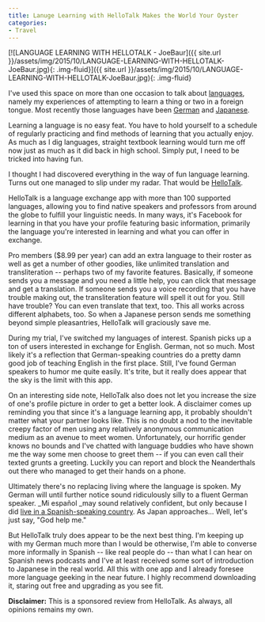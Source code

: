 ```yaml
---
title: Lanuge Learning with HelloTalk Makes the World Your Oyster
categories:
- Travel
---
```


[![LANGUAGE LEARNING WITH HELLOTALK - JoeBaur]({{ site.url }}/assets/img/2015/10/LANGUAGE-LEARNING-WITH-HELLOTALK-JoeBaur.jpg){: .img-fluid}]({{ site.url }}/assets/img/2015/10/LANGUAGE-LEARNING-WITH-HELLOTALK-JoeBaur.jpg){: .img-fluid}

I've used this space on more than one occasion to talk about [languages](https://withoutapath.com/best-language-learning-apps/), namely my experiences of attempting to learn a thing or two in a foreign tongue. Most recently those languages have been [German](https://withoutapath.com/learning-german/) and [Japanese](https://withoutapath.com/learning-japanese/).

Learning a language is no easy feat. You have to hold yourself to a schedule of regularly practicing and find methods of learning that you actually enjoy. As much as I dig languages, straight textbook learning would turn me off now just as much as it did back in high school. Simply put, I need to be tricked into having fun.

I thought I had discovered everything in the way of fun language learning. Turns out one managed to slip under my radar. That would be [HelloTalk](http://www.hellotalk.com/#sp).

HelloTalk is a language exchange app with more than 100 supported languages, allowing you to find native speakers and professors from around the globe to fulfill your linguistic needs. In many ways, it's Facebook for learning in that you have your profile featuring basic information, primarily the language you're interested in learning and what you can offer in exchange.

Pro members ($8.99 per year) can add an extra language to their roster as well as get a number of other goodies, like unlimited translation and transliteration -- perhaps two of my favorite features. Basically, if someone sends you a message and you need a little help, you can click that message and get a translation. If someone sends you a voice recording that you have trouble making out, the transliteration feature will spell it out for you. Still have trouble? You can even translate that text, too. This all works across different alphabets, too. So when a Japanese person sends me something beyond simple pleasantries, HelloTalk will graciously save me.

During my trial, I've switched my languages of interest. Spanish picks up a ton of users interested in exchange for English. German, not so much. Most likely it's a reflection that German-speaking countries do a pretty damn good job of teaching English in the first place. Still, I've found German speakers to humor me quite easily. It's trite, but it really does appear that the sky is the limit with this app.

On an interesting side note, HelloTalk also does not let you increase the size of one's profile picture in order to get a better look. A disclaimer comes up reminding you that since it's a language learning app, it probably shouldn't matter what your partner looks like. This is no doubt a nod to the inevitable creepy factor of men using any relatively anonymous communication medium as an avenue to meet women. Unfortunately, our horrific gender knows no bounds and I've chatted with language buddies who have shown me the way some men choose to greet them -- if you can even call their texted grunts a greeting. Luckily you can report and block the Neanderthals out there who managed to get their hands on a phone.

Ultimately there's no replacing living where the language is spoken. My German will until further notice sound ridiculously silly to a fluent German speaker. _Mi español _may sound relatively confident, but only because I did [live in a Spanish-speaking country](https://withoutapath.com/category/travel/central-america/). As Japan approaches... Well, let's just say, "God help me."

But HelloTalk truly does appear to be the next best thing. I'm keeping up with my German much more than I would be otherwise, I'm able to converse more informally in Spanish -- like real people do -- than what I can hear on Spanish news podcasts and I've at least received some sort of introduction to Japanese in the real world. All this with one app and I already foresee more language geeking in the near future. I highly recommend downloading it, staring out free and upgrading as you see fit.

**Disclaimer:** This is a sponsored review from HelloTalk. As always, all opinions remains my own.
